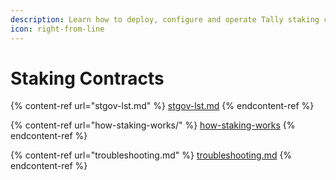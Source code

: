 ```yaml
---
description: Learn how to deploy, configure and operate Tally staking contracts.
icon: right-from-line
---
```


# Staking Contracts

{% content-ref url="stgov-lst.md" %}
[stgov-lst.md](stgov-lst.md)
{% endcontent-ref %}

{% content-ref url="how-staking-works/" %}
[how-staking-works](how-staking-works/)
{% endcontent-ref %}

{% content-ref url="troubleshooting.md" %}
[troubleshooting.md](troubleshooting.md)
{% endcontent-ref %}

